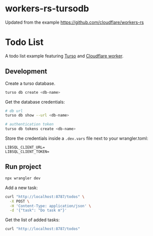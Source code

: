 # workers-rs-tursodb

Updated from the example
https://github.com/cloudflare/workers-rs

# Todo List

A todo list example featuring [Turso](https://turso.tech) and [Cloudflare worker](https://github.com/cloudflare/workers-rs).

## Development

Create a turso database.

```sh
turso db create <db-name>
```

Get the database credentials:

```sh
# db url
turso db show --url <db-name>

# authentication token
turso db tokens create <db-name>
```

Store the credentials inside a `.dev.vars` file next to your wrangler.toml:

```text
LIBSQL_CLIENT_URL=
LIBSQL_CLIENT_TOKEN=
```

## Run project

```sh
npx wrangler dev
```

Add a new task:

```sh
curl "http://localhost:8787/todos" \
  -X POST \
  -H 'Content-Type: application/json' \
  -d '{"task": "Do task m"}'
```

Get the list of added tasks:

```sh
curl "http://localhost:8787/todos"
```
